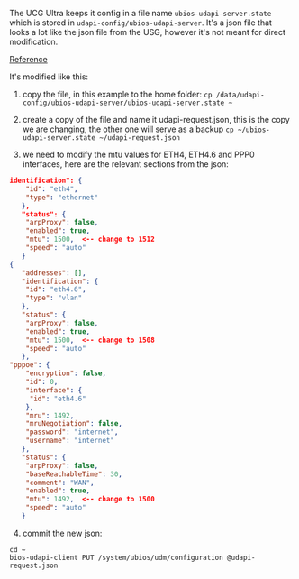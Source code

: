 The UCG Ultra keeps it config in a file name `ubios-udapi-server.state` which is stored in `udapi-config/ubios-udapi-server`.
It's a json file that looks a lot like the json file from the USG, however it's not meant for direct modification.

[Reference](https://community.ui.com/questions/Research---Understanding-ubios-udapi-server-state-and-how-to-make-changes-persist-on-UniFi-consoles/0bc217af-2e26-48b3-ba71-29630a06ffdb?page=1)

It's modified like this:
1) copy the file, in this example to the home folder:
`cp /data/udapi-config/ubios-udapi-server/ubios-udapi-server.state ~`

2) create a copy of the file and name it udapi-request.json, this is the copy we are changing, the other one will serve as a backup
`cp ~/ubios-udapi-server.state ~/udapi-request.json`

3) we need to modify the mtu values for ETH4, ETH4.6 and PPP0 interfaces, here are the relevant sections from the json:
```json
identification": {
    "id": "eth4",
    "type": "ethernet"
   },
   "status": {
    "arpProxy": false,
    "enabled": true,
    "mtu": 1500,  <-- change to 1512
    "speed": "auto"
   }
{
   "addresses": [],
   "identification": {
    "id": "eth4.6",
    "type": "vlan"
   },
   "status": {
    "arpProxy": false,
    "enabled": true,
    "mtu": 1500,  <-- change to 1508
    "speed": "auto"
   },
"pppoe": {
    "encryption": false,
    "id": 0,
    "interface": {
     "id": "eth4.6"
    },
    "mru": 1492,
    "mruNegotiation": false,
    "password": "internet",
    "username": "internet"
   },
   "status": {
    "arpProxy": false,
    "baseReachableTime": 30,
    "comment": "WAN",
    "enabled": true,
    "mtu": 1492,  <-- change to 1500
    "speed": "auto"
   }
```
4) commit the new json:
```
cd ~
bios-udapi-client PUT /system/ubios/udm/configuration @udapi-request.json
```

